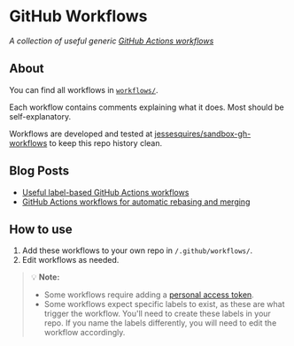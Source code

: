 # GitHub Workflows

*A collection of useful generic [GitHub Actions workflows](https://docs.github.com/en/actions)*

## About

You can find all workflows in [`workflows/`](https://github.com/jessesquires/gh-workflows/tree/main/workflows).

Each workflow contains comments explaining what it does. Most should be self-explanatory.

Workflows are developed and tested at [jessesquires/sandbox-gh-workflows](https://github.com/jessesquires/sandbox-gh-workflows) to keep this repo history clean.

## Blog Posts

- [Useful label-based GitHub Actions workflows](https://www.jessesquires.com/blog/2021/08/24/useful-label-based-github-actions-workflows/)
- [
GitHub Actions workflows for automatic rebasing and merging](https://www.jessesquires.com/blog/2021/10/17/github-actions-workflows-for-automatic-rebasing-and-merging/)

## How to use

1. Add these workflows to your own repo in `/.github/workflows/`. 
1. Edit workflows as needed.

> 💡 **Note:**
> 
> - Some workflows require adding a [personal access token](https://docs.github.com/en/authentication/keeping-your-account-and-data-secure/creating-a-personal-access-token).
> - Some workflows expect specific labels to exist, as these are what trigger the workflow. You'll need to create these labels in your repo. If you name the labels differently, you will need to edit the workflow accordingly.
